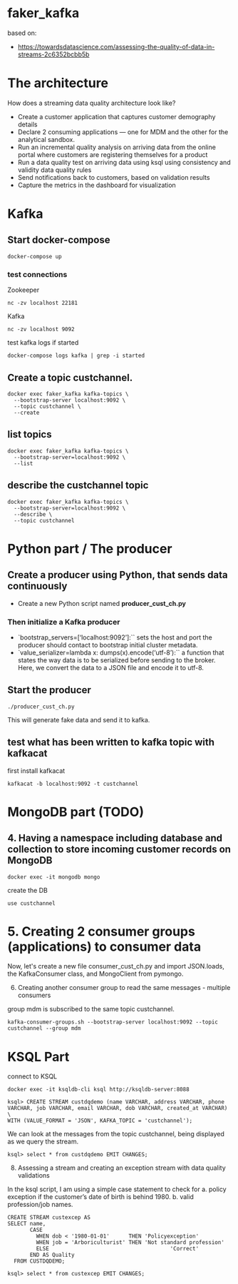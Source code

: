 # faker_kafka

based on:
* https://towardsdatascience.com/assessing-the-quality-of-data-in-streams-2c6352bcbb5b

# The architecture

How does a streaming data quality architecture look like?

* Create a customer application that captures customer demography details
* Declare 2 consuming applications — one for MDM and the other for the analytical sandbox.
* Run an incremental quality analysis on arriving data from the online portal where customers are registering themselves for a product
* Run a data quality test on arriving data using ksql using consistency and validity data quality rules
* Send notifications back to customers, based on validation results
* Capture the metrics in the dashboard for visualization

# Kafka

## Start docker-compose

````
docker-compose up
````

### test connections

Zookeeper

````
nc -zv localhost 22181
````

Kafka

````
nc -zv localhost 9092
````

test kafka logs if started

````
docker-compose logs kafka | grep -i started
````

## Create a topic custchannel.

````
docker exec faker_kafka kafka-topics \
  --bootstrap-server localhost:9092 \
  --topic custchannel \
  --create
````

## list topics

````
docker exec faker_kafka kafka-topics \
  --bootstrap-server=localhost:9092 \
  --list
````

## describe the custchannel topic

````
docker exec faker_kafka kafka-topics \
  --bootstrap-server=localhost:9092 \
  --describe \
  --topic custchannel
````

# Python part / The producer


## Create a producer using Python, that sends data continuously

* Create a new Python script named **producer_cust_ch.py**

### Then initialize a Kafka producer

* `bootstrap_servers=[‘localhost:9092’]:`` sets the host and port the producer should contact to bootstrap initial cluster metadata.
* `value_serializer=lambda x: dumps(x).encode(‘utf-8’):`` a function that states the way data is to be serialized before sending to the broker. Here, we convert the data to a JSON file and encode it to utf-8.



## Start the producer

````
./producer_cust_ch.py
````

This will generate fake data and send it to kafka.


## test what has been written to kafka topic with kafkacat

first install kafkacat

````
kafkacat -b localhost:9092 -t custchannel
````

# MongoDB part (TODO)

## 4. Having a namespace including database and collection to store incoming customer records on MongoDB


````
docker exec -it mongodb mongo
````

create the DB

````
use custchannel
````



# 5. Creating 2 consumer groups (applications) to consumer data


Now, let's create a new file consumer_cust_ch.py and import JSON.loads, the KafkaConsumer class, and MongoClient from pymongo.




6. Creating another consumer group to read the same messages - multiple consumers

 group mdm is subscribed to the same topic custchannel.

````
kafka-consumer-groups.sh --bootstrap-server localhost:9092 --topic custchannel --group mdm
````

# KSQL Part

connect to KSQL

````
docker exec -it ksqldb-cli ksql http://ksqldb-server:8088
````

````
ksql> CREATE STREAM custdqdemo (name VARCHAR, address VARCHAR, phone VARCHAR, job VARCHAR, email VARCHAR, dob VARCHAR, created_at VARCHAR) \
WITH (VALUE_FORMAT = 'JSON', KAFKA_TOPIC = 'custchannel');
````

We can look at the messages from the topic custchannel, being displayed as we query the stream.

````
ksql> select * from custdqdemo EMIT CHANGES;
````

8. Assessing a stream and creating an exception stream with data quality validations

In the ksql script, I am using a simple case statement to check for
a. policy exception if the customer’s date of birth is behind 1980.
b. valid profession/job names.


````
CREATE STREAM custexcep AS
SELECT name,
       CASE
         WHEN dob < '1980-01-01'      THEN 'Policyexception'
         WHEN job = 'Arboriculturist' THEN 'Not standard profession'
         ELSE                                      'Correct'
       END AS Quality
  FROM CUSTDQDEMO;
````

````
ksql> select * from custexcep EMIT CHANGES;
````

